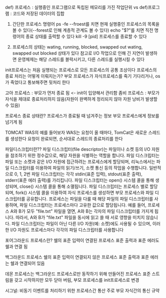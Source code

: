 def) 프로세스 : 실행중인 프로그램으로 독립된 메모리를 가진 작업단위 vs def)프로그램 : 코드와 저장된 데이터의 집합

1. 간단한 프로세스 명령어
ps -fe --froest를 치면 현재 실행중인 프로세스의 목록을 볼 수 있다(--forest로 인해 계층적 관계도 볼 수 있다)
echo "$?"를 치면 직전 명령어의 종료 상태를 출력할 수 있다
kill -9 [pid] 프로세스를 종료할 수 있다

2. 프로세스의 상태는 wating, running, blocked, swapped out wating, swapped out blocked 상태가 있다
참고로 I/O 작업으로 인해 긴 지연이 발생하면 운영체제는 해당 스레드를 블락시키고, 다른 스레드를 실행시킬 수 있다

init프로세스는 처음 실행되는 프로세스로 모든 프로세스의 공통 조상이다
프로세스의 종료 처리는 어떻게 이뤄지는가? 
부모 프로세스가 자식프로세스를 죽기 기다리거나, os가 죽었다고 통보해주면 뒷처리 한다

고아 프로세스 : 부모가 먼저 종료 됨 <- init이 입양해서 관리함
좀비 프로세스 : 부모가 자식을 제대로 종료처리하지 않음(자원이 완벽하게 정리되지 않아 자원 낭비가 발생할 수 있음)

프로세스 종료 상태란?
프로세스가 종료될 때 넘겨주는 정보
부모 프로세스에게 정보를 넘기게 됨

TOMCAT WAS의 예를 들어보자
WAS는 요청이 올 때마다, TomCat은 새로운 스레드를 생성한다
요청이 완료되면, 순서대로 스레드의 종료처리를 한다

파일디스크립터란?? 
파일 디스크립터(file descriptor)는 파일이나 소켓 등의 I/O 자원을 참조하기 위한 정수값으로, 해당 자원을 식별하는 역할을 합니다. 파일 디스크립터는 파일 또는 소켓과 같은 I/O 자원에 접근하려는 프로세스에게 할당되며, 리눅스에서는 파일 디스크립터를 이용하여 파일의 읽기/쓰기, 소켓 통신 등의 작업을 수행합니다.
일반적으로 0, 1, 2번 파일 디스크립터는 각각 stdin(표준 입력), stdout(표준 출력), stderr(표준 에러 출력)를 가리킵니다. 파일 디스크립터는 open() 시스템 콜을 통해 생성되며, close() 시스템 콜을 통해 소멸됩니다. 파일 디스크립터는 프로세스 별로 할당되며, fork() 시스템 콜을 이용하여 자식 프로세스를 생성하면 부모 프로세스와 파일 디스크립터를 공유합니다. 프로세스는 파일을 다룰 때 해당 파일의 파일 디스크립터를 사용하며, 파일 디스크립터는 프로세스마다 고유한 값으로 할당됩니다. 예를 들어, 프로세스 A와 B가 모두 "file.txt" 파일을 열면, A와 B는 각자의 파일 디스크립터를 가지게 됩니다. 따라서, A와 B가 "file.txt" 파일을 동시에 읽고 쓸 때 서로 영향을 미치지 않습니다. 파일 디스크립터는 파일이 아닌 다른 I/O 자원(예: 소켓)에도 사용될 수 있으며, 이러한 I/O 자원도 프로세스마다 각각의 파일 디스크립터를 사용합니다


포어그라운드 프로세스란? 
쉘의 표준 입력이 연결된 프로세스
표준 출력과 표준 에러도 쉘과 연결 됨 

백그라운드 프로세스
쉘의 표준 입력이 연결되지 않은 프로세스
표준 출력과 표준 에러는 쉘과 연결되어 있음

데몬 프로세스는 백그라운드 프로세스로만 동작하기 위해 만들어진 프로세스
표준 스트림을 갖고 시작하지만 모두 닫아 버림, 부모 프로세스를 init프로세스로 변경

시그널: 비동기 이벤트를 처리하기 위한 프로세스간 통산
주로 부모 자식간의 통신 규약